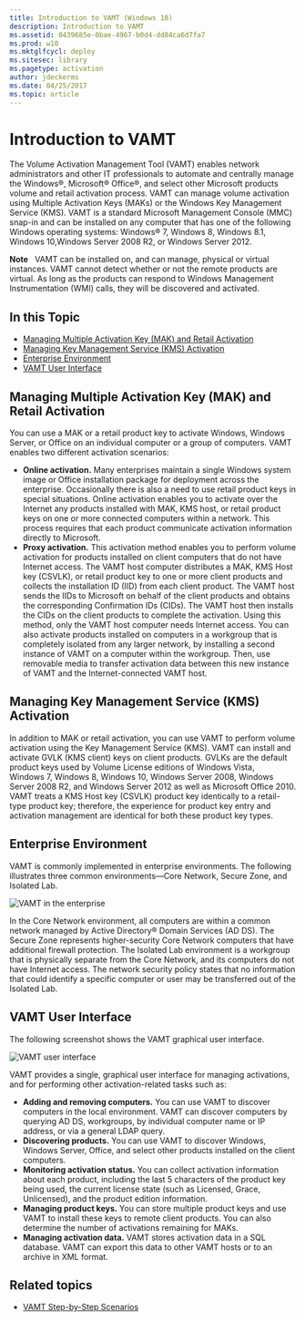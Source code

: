 ```yaml
---
title: Introduction to VAMT (Windows 10)
description: Introduction to VAMT
ms.assetid: 0439685e-0bae-4967-b0d4-dd84ca6d7fa7
ms.prod: w10
ms.mktglfcycl: deploy
ms.sitesec: library
ms.pagetype: activation
author: jdeckerms
ms.date: 04/25/2017
ms.topic: article
---
```


# Introduction to VAMT

The Volume Activation Management Tool (VAMT) enables network administrators and other IT professionals to automate and centrally manage the Windows®, Microsoft® Office®, and select other Microsoft products volume and retail activation process. VAMT can manage volume activation using Multiple Activation Keys (MAKs) or the Windows Key Management Service (KMS). VAMT is a standard Microsoft Management Console (MMC) snap-in and can be installed on any computer that has one of the following Windows operating systems: Windows® 7, Windows 8, Windows 8.1, Windows 10,Windows Server 2008 R2, or Windows Server 2012.

**Note**  
VAMT can be installed on, and can manage, physical or virtual instances. VAMT cannot detect whether or not the remote products are virtual. As long as the products can respond to Windows Management Instrumentation (WMI) calls, they will be discovered and activated.

## In this Topic
-   [Managing Multiple Activation Key (MAK) and Retail Activation](#bkmk-managingmak)
-   [Managing Key Management Service (KMS) Activation](#bkmk-managingkms)
-   [Enterprise Environment](#bkmk-enterpriseenvironment)
-   [VAMT User Interface](#bkmk-userinterface)

## <a href="" id="bkmk-managingmak"></a>Managing Multiple Activation Key (MAK) and Retail Activation

You can use a MAK or a retail product key to activate Windows, Windows Server, or Office on an individual computer or a group of computers. VAMT enables two different activation scenarios:
-   **Online activation.** Many enterprises maintain a single Windows system image or Office installation package for deployment across the enterprise. Occasionally there is also a need to use retail product keys in special situations. Online activation enables you to activate over the Internet any products installed with MAK, KMS host, or retail product keys on one or more connected computers within a network. This process requires that each product communicate activation information directly to Microsoft.
-   **Proxy activation.** This activation method enables you to perform volume activation for products installed on client computers that do not have Internet access. The VAMT host computer distributes a MAK, KMS Host key (CSVLK), or retail product key to one or more client products and collects the installation ID (IID) from each client product. The VAMT host sends the IIDs to Microsoft on behalf of the client products and obtains the corresponding Confirmation IDs (CIDs). The VAMT host then installs the CIDs on the client products to complete the activation. Using this method, only the VAMT host computer needs Internet access. You can also activate products installed on computers in a workgroup that is completely isolated from any larger network, by installing a second instance of VAMT on a computer within the workgroup. Then, use removable media to transfer activation data between this new instance of VAMT and the Internet-connected VAMT host.

## <a href="" id="bkmk-managingkms"></a>Managing Key Management Service (KMS) Activation

In addition to MAK or retail activation, you can use VAMT to perform volume activation using the Key Management Service (KMS). VAMT can install and activate GVLK (KMS client) keys on client products. GVLKs are the default product keys used by Volume License editions of Windows Vista, Windows 7, Windows 8, Windows 10, Windows Server 2008, Windows Server 2008 R2, and Windows Server 2012 as well as Microsoft Office 2010.
VAMT treats a KMS Host key (CSVLK) product key identically to a retail-type product key; therefore, the experience for product key entry and activation management are identical for both these product key types.

## <a href="" id="bkmk-enterpriseenvironment"></a>Enterprise Environment

VAMT is commonly implemented in enterprise environments. The following illustrates three common environments—Core Network, Secure Zone, and Isolated Lab.

![VAMT in the enterprise](images/dep-win8-l-vamt-image001-enterprise.jpg)

In the Core Network environment, all computers are within a common network managed by Active Directory® Domain Services (AD DS). The Secure Zone represents higher-security Core Network computers that have additional firewall protection.
The Isolated Lab environment is a workgroup that is physically separate from the Core Network, and its computers do not have Internet access. The network security policy states that no information that could identify a specific computer or user may be transferred out of the Isolated Lab.

## <a href="" id="bkmk-userinterface"></a>VAMT User Interface

The following screenshot shows the VAMT graphical user interface.

![VAMT user interface](images/vamtuserinterfaceupdated.jpg)

VAMT provides a single, graphical user interface for managing activations, and for performing other activation-related tasks such as:
-   **Adding and removing computers.** You can use VAMT to discover computers in the local environment. VAMT can discover computers by querying AD DS, workgroups, by individual computer name or IP address, or via a general LDAP query.
-   **Discovering products.** You can use VAMT to discover Windows, Windows Server, Office, and select other products installed on the client computers.
-   **Monitoring activation status.** You can collect activation information about each product, including the last 5 characters of the product key being used, the current license state (such as Licensed, Grace, Unlicensed), and the product edition information.
-   **Managing product keys.** You can store multiple product keys and use VAMT to install these keys to remote client products. You can also determine the number of activations remaining for MAKs.
-   **Managing activation data.** VAMT stores activation data in a SQL database. VAMT can export this data to other VAMT hosts or to an archive in XML format.

## Related topics
- [VAMT Step-by-Step Scenarios](vamt-step-by-step.md)
 
 
